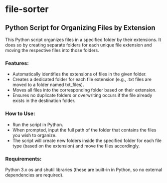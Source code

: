# file-sorter

## Python Script for Organizing Files by Extension

This Python script organizes files in a specified folder by their extensions. It does so by creating separate folders for each unique file extension and moving the respective files into those folders.

### Features:
- Automatically identifies the extensions of files in the given folder.
- Creates a dedicated folder for each file extension (e.g., .txt files are moved to a folder named txt_files).
- Moves all files into the corresponding folder based on their extension.
- Ensures no duplicate folders or overwriting occurs if the file already exists in the destination folder.

### How to Use:

- Run the script in Python.
- When prompted, input the full path of the folder that contains the files you wish to organize.
- The script will create new folders inside the specified folder for each file type (based on the extension) and move the files accordingly.

### Requirements:

Python 3.x
os and shutil libraries (these are built-in in Python, so no external dependencies are required).
